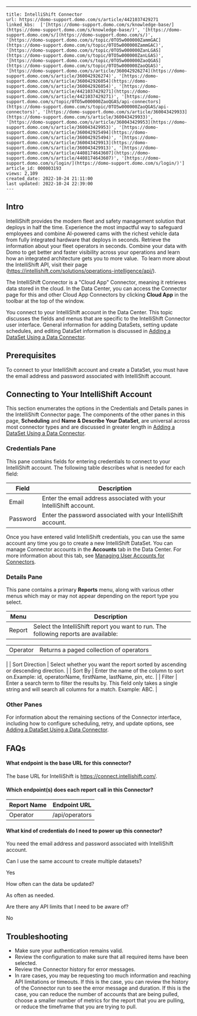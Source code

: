 ---
    title: IntelliShift Connector
    url: https://domo-support.domo.com/s/article/4421037429271
    linked_kbs:  ['[https://domo-support.domo.com/s/knowledge-base/](https://domo-support.domo.com/s/knowledge-base/)', '[https://domo-support.domo.com/s/](https://domo-support.domo.com/s/)', '[https://domo-support.domo.com/s/topic/0TO5w000000ZammGAC](https://domo-support.domo.com/s/topic/0TO5w000000ZammGAC)', '[https://domo-support.domo.com/s/topic/0TO5w000000ZanLGAS](https://domo-support.domo.com/s/topic/0TO5w000000ZanLGAS)', '[https://domo-support.domo.com/s/topic/0TO5w000000ZaoQGAS](https://domo-support.domo.com/s/topic/0TO5w000000ZaoQGAS)', '[https://domo-support.domo.com/s/article/360042926274](https://domo-support.domo.com/s/article/360042926274)', '[https://domo-support.domo.com/s/article/360042926054](https://domo-support.domo.com/s/article/360042926054)', '[https://domo-support.domo.com/s/article/4421037429271](https://domo-support.domo.com/s/article/4421037429271)', '[https://domo-support.domo.com/s/topic/0TO5w000000ZaoQGAS/api-connectors](https://domo-support.domo.com/s/topic/0TO5w000000ZaoQGAS/api-connectors)', '[https://domo-support.domo.com/s/article/360043429933](https://domo-support.domo.com/s/article/360043429933)', '[https://domo-support.domo.com/s/article/360043429953](https://domo-support.domo.com/s/article/360043429953)', '[https://domo-support.domo.com/s/article/360042925494](https://domo-support.domo.com/s/article/360042925494)', '[https://domo-support.domo.com/s/article/360043429913](https://domo-support.domo.com/s/article/360043429913)', '[https://domo-support.domo.com/s/article/4408174643607](https://domo-support.domo.com/s/article/4408174643607)', '[https://domo-support.domo.com/s/login/](https://domo-support.domo.com/s/login/)']
    article_id: 000003193
    views: 2,109
    created_date: 2022-10-24 21:11:00
    last updated: 2022-10-24 22:39:00
    ---



Intro
-----


IntelliShift provides the modern fleet and safety management solution that deploys in half the time. Experience the most impactful way to safeguard employees and combine AI-powered cams with the richest vehicle data from fully integrated hardware that deploys in seconds. Retrieve the information about your fleet operators in seconds. Combine your data with Domo to get better and faster visibility across your operations and learn how an integrated architecture gets you to more value.  To learn more about the IntelliShift API, visit their page (<https://intellishift.com/solutions/operations-intelligence/api/>).


The IntelliShift Connector is a "Cloud App" Connector, meaning it retrieves data stored in the cloud. In the Data Center, you can access the Connector page for this and other Cloud App Connectors by clicking **Cloud App** in the toolbar at the top of the window.


You connect to your IntelliShift account in the Data Center. This topic discusses the fields and menus that are specific to the IntelliShift Connector user interface. General information for adding DataSets, setting update schedules, and editing DataSet information is discussed in [Adding a DataSet Using a Data Connector](/s/article/360042926274).


Prerequisites
-------------


To connect to your IntelliShift account and create a DataSet, you must have the email address and password associated with IntelliShift account.


Connecting to Your IntelliShift Account
---------------------------------------


This section enumerates the options in the Credentials and Details panes in the IntelliShift Connector page. The components of the other panes in this page, **Scheduling** and **Name & Describe Your DataSet**, are universal across most connector types and are discussed in greater length in [Adding a DataSet Using a Data Connector](/s/article/360042926274).


### Credentials Pane


This pane contains fields for entering credentials to connect to your IntelliShift account. The following table describes what is needed for each field:




| Field | Description |
| --- | --- |
| Email | Enter the email address associated with your IntelliShift account. |
| Password | Enter the password associated with your IntelliShift account. |


Once you have entered valid IntelliShift credentials, you can use the same account any time you go to create a new IntelliShift DataSet. You can manage Connector accounts in the **Accounts** tab in the Data Center. For more information about this tab, see [Managing User Accounts for Connectors](/s/article/360042926054).


### Details Pane


This pane contains a primary **Reports** menu, along with various other menus which may or may not appear depending on the report type you select.




| Menu | Description |
| --- | --- |
| Report | Select the IntelliShift report you want to run. The following reports are available:

|  |  |
| --- | --- |
| Operator | Returns a paged collection of operators |

 |
| Sort Direction | Select whether you want the report sorted by ascending or descending direction. |
| Sort By | Enter the name of the column to sort on.Example: id, operatorName, firstName, lastName, pin, etc. |
| Filter | Enter a search term to filter the results by. This field only takes a single string and will search all columns for a match. 
Example: ABC. |


### Other Panes


For information about the remaining sections of the Connector interface, including how to configure scheduling, retry, and update options, see [Adding a DataSet Using a Data Connector](/s/article/360042926274).


FAQs
----


#### What endpoint is the base URL for this connector?


The base URL for IntelliShift is <https://connect.intellishift.com/>.


#### Which endpoint(s) does each report call in this Connector?




| Report Name | Endpoint URL |
| --- | --- |
| Operator | /api/operators |


#### What kind of credentials do I need to power up this connector?


You need the email address and password associated with IntelliShift account.


Can I use the same account to create multiple datasets?


Yes


How often can the data be updated?


As often as needed.


Are there any API limits that I need to be aware of?


No


Troubleshooting
---------------


* Make sure your authentication remains valid.
* Review the configuration to make sure that all required items have been selected.
* Review the Connector history for error messages.
* In rare cases, you may be requesting too much information and reaching API limitations or timeouts. If this is the case, you can review the history of the Connector run to see the error message and duration. If this is the case, you can reduce the number of accounts that are being pulled, choose a smaller number of metrics for the report that you are pulling, or reduce the timeframe that you are trying to pull.
